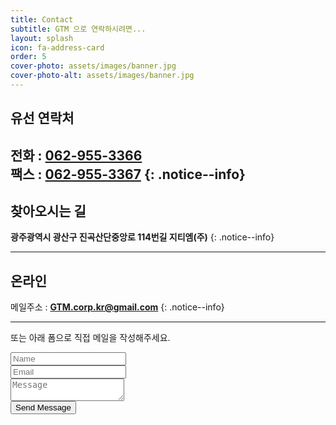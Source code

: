 ```yaml
---
title: Contact
subtitle: GTM 으로 연락하시려면...
layout: splash
icon: fa-address-card
order: 5
cover-photo: assets/images/banner.jpg
cover-photo-alt: assets/images/banner.jpg
---
```


## 유선 연락처
전화 : **[062-955-3366](tel:062-955-3366)**  
팩스 : **[062-955-3367](tel:062-955-3367)**
{: .notice--info}
---
## 찾아오시는 길

**광주광역시 광산구 진곡산단중앙로 114번길 지티엠(주)**
{: .notice--info}

<div class="mobile_map">
  <!-- * 카카오맵 - 지도퍼가기 -->
  <!-- 1. 지도 노드 -->
  <div id="daumRoughmapContainer1561592650522" class="root_daum_roughmap root_daum_roughmap_landing"></div>

  <!--
    2. 설치 스크립트
    * 지도 퍼가기 서비스를 2개 이상 넣을 경우, 설치 스크립트는 하나만 삽입합니다.
  -->
  <script charset="UTF-8" class="daum_roughmap_loader_script" src="https://ssl.daumcdn.net/dmaps/map_js_init/roughmapLoader.js"></script>

  <!-- 3. 실행 스크립트 -->
  <script charset="UTF-8">
    new daum.roughmap.Lander({
      "timestamp" : "1561592650522",
      "key" : "u48k",
      "mapWidth" : "640",
      "mapHeight" : "480"
    }).render();
  </script>

  <style>
  .mobile_map .root_daum_roughmap {width:100%!important;}
  </style>
</div>

---
## 온라인
메일주소 : **<GTM.corp.kr@gmail.com>**
{: .notice--info}

---
또는 아래 폼으로 직접 메일을 작성해주세요.
<form method="post" action="https://formspree.io/{{ site.email }}">
  <div class="row">
    <div class="6u 12u$(mobile)"><input type="text" name="name" placeholder="Name" /></div>
    <div class="6u$ 12u$(mobile)"><input type="text" name="email" placeholder="Email" /></div>
    <div class="12u$">
      <textarea name="message" placeholder="Message"></textarea>
    </div>
    <div class="1u$">
      <input type="submit" value="Send Message" />
    </div>
  </div>
</form>